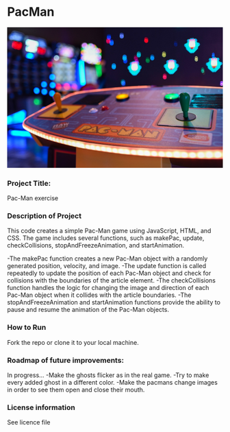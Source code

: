 # PacMan 
<img src="pacmanimg.jpeg">

### Project Title: 
Pac-Man exercise

### Description of Project
This code creates a simple Pac-Man game using JavaScript, HTML, and CSS. The game includes several functions, such as makePac, update, checkCollisions, stopAndFreezeAnimation, and startAnimation.

-The makePac function creates a new Pac-Man object with a randomly generated position, velocity, and image. 
-The update function is called repeatedly to update the position of each Pac-Man object and check for collisions with the boundaries of the article element. 
-The checkCollisions function handles the logic for changing the image and direction of each Pac-Man object when it collides with the article boundaries.
-The stopAndFreezeAnimation and startAnimation functions provide the ability to pause and resume the animation of the Pac-Man objects. 

### How to Run
Fork the repo or clone it to your local machine. 

### Roadmap of future improvements: 
In progress...
-Make the ghosts flicker as in the real game.
-Try to make every added ghost in a different color.
-Make the pacmans change images in order to see them open and close their mouth.


### License information
See licence file
